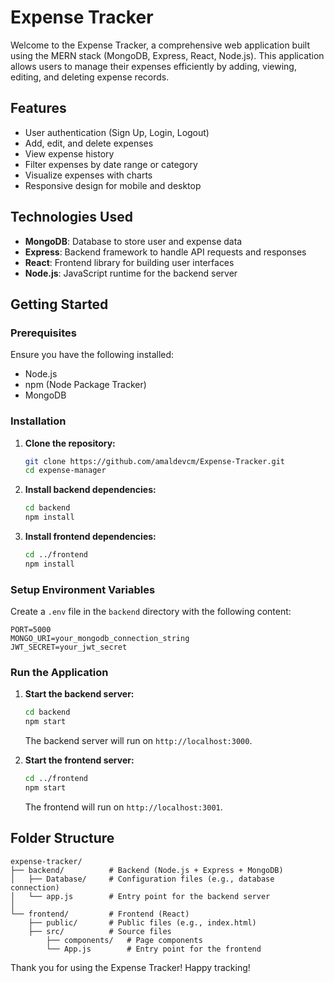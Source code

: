 # Expense Tracker

Welcome to the Expense Tracker, a comprehensive web application built using the MERN stack (MongoDB, Express, React, Node.js). This application allows users to manage their expenses efficiently by adding, viewing, editing, and deleting expense records.

## Features

- User authentication (Sign Up, Login, Logout)
- Add, edit, and delete expenses
- View expense history
- Filter expenses by date range or category
- Visualize expenses with charts
- Responsive design for mobile and desktop

## Technologies Used

- **MongoDB**: Database to store user and expense data
- **Express**: Backend framework to handle API requests and responses
- **React**: Frontend library for building user interfaces
- **Node.js**: JavaScript runtime for the backend server

## Getting Started

### Prerequisites

Ensure you have the following installed:

- Node.js
- npm (Node Package Tracker)
- MongoDB

### Installation

1. **Clone the repository:**

    ```bash
    git clone https://github.com/amaldevcm/Expense-Tracker.git
    cd expense-manager
    ```

2. **Install backend dependencies:**

    ```bash
    cd backend
    npm install
    ```

3. **Install frontend dependencies:**

    ```bash
    cd ../frontend
    npm install
    ```

### Setup Environment Variables

Create a `.env` file in the `backend` directory with the following content:

```env
PORT=5000
MONGO_URI=your_mongodb_connection_string
JWT_SECRET=your_jwt_secret
```

### Run the Application

1. **Start the backend server:**

    ```bash
    cd backend
    npm start
    ```

    The backend server will run on `http://localhost:3000`.

2. **Start the frontend server:**

    ```bash
    cd ../frontend
    npm start
    ```

    The frontend will run on `http://localhost:3001`.

## Folder Structure

```
expense-tracker/
├── backend/          # Backend (Node.js + Express + MongoDB)
│   ├── Database/     # Configuration files (e.g., database connection)
│   └── app.js        # Entry point for the backend server
│
└── frontend/         # Frontend (React)
    ├── public/       # Public files (e.g., index.html)
    ├── src/          # Source files
        ├── components/   # Page components
        └── App.js        # Entry point for the frontend
```

Thank you for using the Expense Tracker! Happy tracking!

